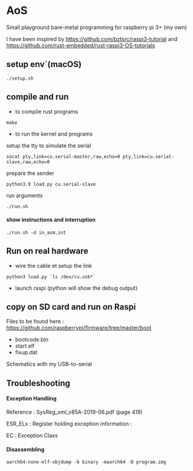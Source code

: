 # AoS

Small playground bare-metal programming for raspberry pi 3+ (my own)

I have been inspired by https://github.com/bztsrc/raspi3-tutorial and https://github.com/rust-embedded/rust-raspi3-OS-tutorials


## setup env`(macOS)

```./setup.sh```

## compile and run 

* to compile rust programs

```make```

* to run the kernel and programs

setup the tty to simulate the serial 

```socat pty,link=cu.serial-master,raw,echo=0 pty,link=cu.serial-slave,raw,echo=0```

prepare the sender 

```python3.9 load.py cu.serial-slave```

run arguments

```./run.sh```

#### show instructions and interruption

```./run.sh -d in_asm,int ```


## Run on real hardware 

* wire the cable et setup the link 

```python3 load.py `ls /dev/cu.usb*` ```

* launch raspi (python will show the debug output)

## copy on SD card and run on Raspi

Files to be found here : 
https://github.com/raspberrypi/firmware/tree/master/boot

 - bootcode.bin
 - start.elf
 - fixup.dat

Schematics with my USB-to-serial 


## Troubleshooting 

#### Exception Handling 

Reference : SysReg_xml_v85A-2019-06.pdf (page 418)

ESR_ELx : Register holding exception information : 

EC : Exception Class 


#### Disassembling 

```aarch64-none-elf-objdump -b binary -maarch64 -D program.img```

